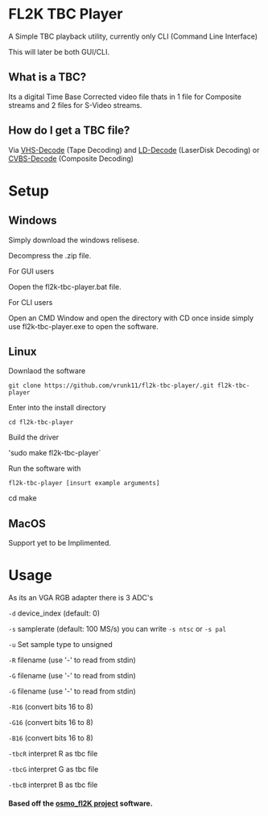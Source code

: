 # FL2K TBC Player

A Simple TBC playback utility, currently only CLI (Command Line Interface)

This will later be both GUI/CLI.

## What is a TBC? 

Its a digital Time Base Corrected video file thats in 1 file for Composite streams and 2 files for S-Video streams.

## How do I get a TBC file? 

Via [VHS-Decode](https://github.com/oyvindln/vhs-decode) (Tape Decoding) and [LD-Decode](https://github.com/happycube/ld-decode) (LaserDisk Decoding) or [CVBS-Decode](https://github.com/oyvindln/vhs-decode/wiki/CVBS-Composite-Decode) (Composite Decoding) 

# Setup 

## Windows 

Simply download the windows relisese.

Decompress the .zip file.

For GUI users 

Oopen the fl2k-tbc-player.bat file.

For CLI users 

Open an CMD Window and open the directory with CD once inside simply use fl2k-tbc-player.exe to open the software.

## Linux

Downlaod the software 

`git clone https://github.com/vrunk11/fl2k-tbc-player/.git fl2k-tbc-player`

Enter into the install directory 

`cd fl2k-tbc-player`

Build the driver

'sudo make fl2k-tbc-player`

Run the software with 

`fl2k-tbc-player [insurt example arguments]`

cd make 

## MacOS 

Support yet to be Implimented.

# Usage 

As its an VGA RGB adapter there is 3 ADC's

`-d` device_index (default: 0)

`-s` samplerate (default: 100 MS/s) you can write `-s ntsc` or `-s pal`

`-u` Set sample type to unsigned

`-R` filename (use '-' to read from stdin)

`-G` filename (use '-' to read from stdin)

`-G` filename (use '-' to read from stdin)

`-R16` (convert bits 16 to 8)

`-G16` (convert bits 16 to 8)

`-B16` (convert bits 16 to 8)

`-tbcR` interpret R as tbc file

`-tbcG` interpret G as tbc file

`-tbcB` interpret B as tbc file

#### Based off the [osmo_fl2K project](https://osmocom.org/projects/osmo-fl2k/wiki) software.
